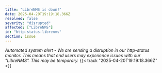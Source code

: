 ```yaml
---
title: "LibreNMS is down!"
date: 2025-04-20T19:19:18.366Z
resolved: false
severity: "disrupted"
affected: ["LibreNMS"]
id: "http-status-librenms"
section: issue
---
```


**Automated system alert* - We are sensing a disruption in our http-status monitor. This means that end users may experience issues with our "LibreNMS". This may be temporary.* {{< track "2025-04-20T19:19:18.366Z" >}}
